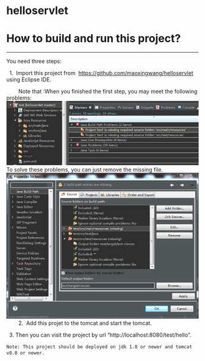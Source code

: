 # helloservlet
# How to build and run this project? <br>

-----------------------
You need three steps:
   
   1.  Import this project from  https://github.com/maoxingwang/helloservlet using Eclipse IDE. <br>
   
         Note that :When you finished the first step, you may meet the following problems:
         ![image](https://github.com/maoxingwang/helloservlet/blob/master/aa.PNG) <br>
         To solve these problems, you can just remove the missing file.
         ![image](https://github.com/maoxingwang/helloservlet/blob/master/bb.PNG) <br>
         
   2.  Add this projet to the tomcat and start the tomcat. <br>     
         
   3.  Then you can visit the project by  url “http://localhost:8080/test/hello”.   <br>
   
         
    Note: This project should be deployed on jdk 1.8 or newer and tomcat v8.0 or newer. 
    
    
    
